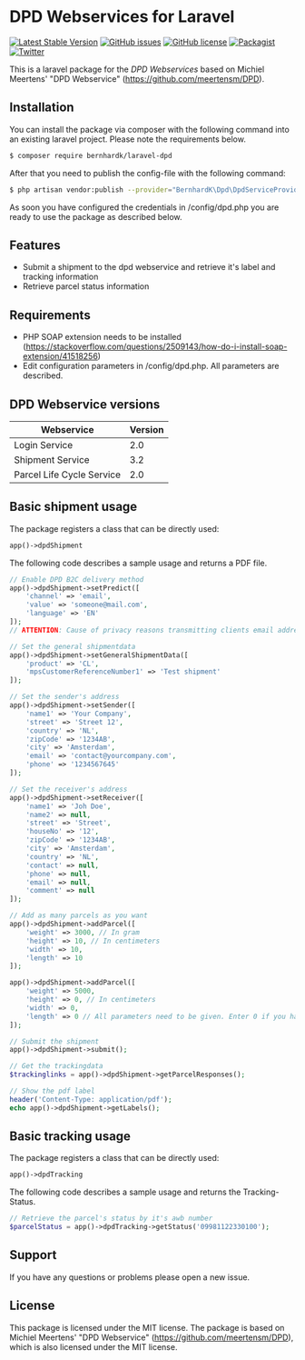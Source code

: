 # DPD Webservices for Laravel

[![Latest Stable Version](https://poser.pugx.org/bernhardk/laravel-dpd/v/stable)](https://packagist.org/packages/bernhardk/laravel-dpd)
[![GitHub issues](https://img.shields.io/github/issues/BernhardK91/laravel-dpd.svg)](https://github.com/BernhardK91/laravel-dpd/issues)
[![GitHub license](https://img.shields.io/github/license/BernhardK91/laravel-dpd.svg)](https://github.com/BernhardK91/laravel-dpd/blob/master/LICENSE.txt)
[![Packagist](https://img.shields.io/packagist/dt/bernhardk/laravel-dpd.svg)](https://packagist.org/packages/bernhardk/laravel-dpd)
[![Twitter](https://img.shields.io/twitter/url/https/github.com/BernhardK91/laravel-dpd.svg?style=social)](https://twitter.com/intent/tweet?text=Wow:&url=https%3A%2F%2Fgithub.com%2FBernhardK91%2Flaravel-dpd)


This is a laravel package for the _DPD Webservices_ based on Michiel Meertens' "DPD Webservice"
(https://github.com/meertensm/DPD). 

## Installation
You can install the package via composer with the following command into an existing laravel project. Please note the requirements below. 
```bash
$ composer require bernhardk/laravel-dpd
```

After that you need to publish the config-file with the following command:
```bash
$ php artisan vendor:publish --provider="BernhardK\Dpd\DpdServiceProvider" --tag="config"
```

As soon you have configured the credentials in /config/dpd.php you are ready to use the package as described below.

## Features
- Submit a shipment to the dpd webservice and retrieve it's label and tracking information
- Retrieve parcel status information

## Requirements
- PHP SOAP extension needs to be installed (https://stackoverflow.com/questions/2509143/how-do-i-install-soap-extension/41518256)
- Edit configuration parameters in /config/dpd.php. All parameters are described.

## DPD Webservice versions

 | Webservice                   | Version   |
 | --- | --- |
 | Login Service                | 2.0       |
 | Shipment Service             | 3.2       |
 | Parcel Life Cycle Service    | 2.0       |
 
## Basic shipment usage
The package registers a class that can be directly used:
```php
app()->dpdShipment
```

The following code describes a sample usage and returns a PDF file.

```php
// Enable DPD B2C delivery method
app()->dpdShipment->setPredict([
    'channel' => 'email',
    'value' => 'someone@mail.com',
    'language' => 'EN'
]);
// ATTENTION: Cause of privacy reasons transmitting clients email address is only allowed if client agreed.

// Set the general shipmentdata
app()->dpdShipment->setGeneralShipmentData([
    'product' => 'CL',
    'mpsCustomerReferenceNumber1' => 'Test shipment'
]);

// Set the sender's address
app()->dpdShipment->setSender([
    'name1' => 'Your Company',
    'street' => 'Street 12',
    'country' => 'NL',
    'zipCode' => '1234AB',
    'city' => 'Amsterdam',
    'email' => 'contact@yourcompany.com',
    'phone' => '1234567645'
]);

// Set the receiver's address
app()->dpdShipment->setReceiver([
    'name1' => 'Joh Doe',
    'name2' => null,
    'street' => 'Street',
    'houseNo' => '12',
    'zipCode' => '1234AB',
    'city' => 'Amsterdam',
    'country' => 'NL',
    'contact' => null,
    'phone' => null,
    'email' => null,
    'comment' => null
]);

// Add as many parcels as you want
app()->dpdShipment->addParcel([
    'weight' => 3000, // In gram
    'height' => 10, // In centimeters
    'width' => 10,
    'length' => 10
]);

app()->dpdShipment->addParcel([
    'weight' => 5000,
    'height' => 0, // In centimeters
    'width' => 0,
    'length' => 0 // All parameters need to be given. Enter 0 if you have no value
]);

// Submit the shipment
app()->dpdShipment->submit();

// Get the trackingdata
$trackinglinks = app()->dpdShipment->getParcelResponses();

// Show the pdf label
header('Content-Type: application/pdf');
echo app()->dpdShipment->getLabels();
```

## Basic tracking usage 
The package registers a class that can be directly used:
```php
app()->dpdTracking
```

The following code describes a sample usage and returns the Tracking-Status.

```php
// Retrieve the parcel's status by it's awb number
$parcelStatus = app()->dpdTracking->getStatus('09981122330100');
```

## Support
If you have any questions or problems please open a new issue.

## License
This package is licensed under the MIT license. The package is based on Michiel Meertens' "DPD Webservice"
(https://github.com/meertensm/DPD), which is also licensed under the MIT license.
